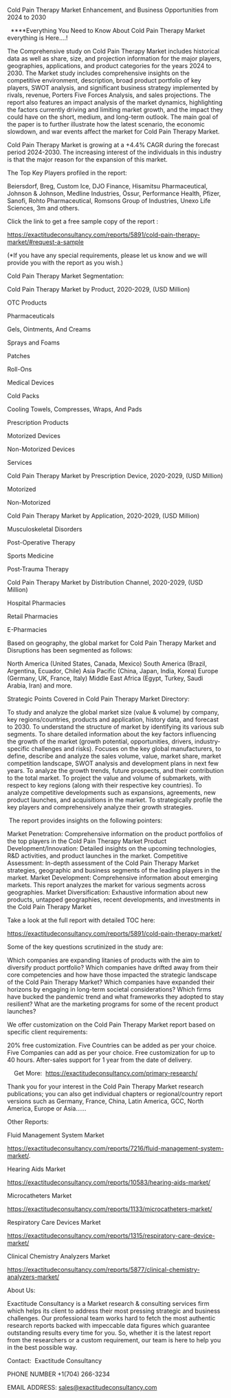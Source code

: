 Cold Pain Therapy Market Enhancement, and Business Opportunities from 2024 to 2030

  ****Everything You Need to Know About Cold Pain Therapy Market everything is Here....!

The Comprehensive study on Cold Pain Therapy Market includes historical data as well as share, size, and projection information for the major players, geographies, applications, and product categories for the years 2024 to 2030. The Market study includes comprehensive insights on the competitive environment, description, broad product portfolio of key players, SWOT analysis, and significant business strategy implemented by rivals, revenue, Porters Five Forces Analysis, and sales projections. The report also features an impact analysis of the market dynamics, highlighting the factors currently driving and limiting market growth, and the impact they could have on the short, medium, and long-term outlook. The main goal of the paper is to further illustrate how the latest scenario, the economic slowdown, and war events affect the market for Cold Pain Therapy Market.

Cold Pain Therapy Market is growing at a +4.4% CAGR during the forecast period 2024-2030. The increasing interest of the individuals in this industry is that the major reason for the expansion of this market.

The Top Key Players profiled in the report: 

Beiersdorf, Breg, Custom Ice, DJO Finance, Hisamitsu Pharmaceutical, Johnson & Johnson, Medline Industries, Össur, Performance Health, Pfizer, Sanofi, Rohto Pharmaceutical, Romsons Group of Industries, Unexo Life Sciences, 3m and others.

Click the link to get a free sample copy of the report :

https://exactitudeconsultancy.com/reports/5891/cold-pain-therapy-market/#request-a-sample

(*If you have any special requirements, please let us know and we will provide you with the report as you wish.)

Cold Pain Therapy Market Segmentation:

Cold Pain Therapy Market by Product, 2020-2029, (USD Million)

OTC Products

Pharmaceuticals

Gels, Ointments, And Creams

Sprays and Foams

Patches

Roll-Ons

Medical Devices

Cold Packs

Cooling Towels, Compresses, Wraps, And Pads

Prescription Products

Motorized Devices

Non-Motorized Devices

Services

Cold Pain Therapy Market by Prescription Device, 2020-2029, (USD Million)

Motorized

Non-Motorized

Cold Pain Therapy Market by Application, 2020-2029, (USD Million)

Musculoskeletal Disorders

Post-Operative Therapy

Sports Medicine

Post-Trauma Therapy

Cold Pain Therapy Market by Distribution Channel, 2020-2029, (USD Million)

Hospital Pharmacies

Retail Pharmacies

E-Pharmacies

Based on geography, the global market for Cold Pain Therapy Market and Disruptions has been segmented as follows:

North America (United States, Canada, Mexico)
South America (Brazil, Argentina, Ecuador, Chile)
Asia Pacific (China, Japan, India, Korea)
Europe (Germany, UK, France, Italy)
Middle East Africa (Egypt, Turkey, Saudi Arabia, Iran) and more.

Strategic Points Covered in Cold Pain Therapy Market Directory:

To study and analyze the global market size (value & volume) by company, key regions/countries, products and application, history data, and forecast to 2030.
To understand the structure of market by identifying its various sub segments.
To share detailed information about the key factors influencing the growth of the market (growth potential, opportunities, drivers, industry-specific challenges and risks).
Focuses on the key global manufacturers, to define, describe and analyze the sales volume, value, market share, market competition landscape, SWOT analysis and development plans in next few years.
To analyze the growth trends, future prospects, and their contribution to the total market.
To project the value and volume of submarkets, with respect to key regions (along with their respective key countries).
To analyze competitive developments such as expansions, agreements, new product launches, and acquisitions in the market.
To strategically profile the key players and comprehensively analyze their growth strategies.

 The report provides insights on the following pointers:

Market Penetration: Comprehensive information on the product portfolios of the top players in the Cold Pain Therapy Market
Product Development/Innovation: Detailed insights on the upcoming technologies, R&D activities, and product launches in the market.
Competitive Assessment: In-depth assessment of the Cold Pain Therapy Market strategies, geographic and business segments of the leading players in the market.
Market Development: Comprehensive information about emerging markets. This report analyzes the market for various segments across geographies.
Market Diversification: Exhaustive information about new products, untapped geographies, recent developments, and investments in the Cold Pain Therapy Market

Take a look at the full report with detailed TOC here:

https://exactitudeconsultancy.com/reports/5891/cold-pain-therapy-market/

Some of the key questions scrutinized in the study are:

Which companies are expanding litanies of products with the aim to diversify product portfolio?
Which companies have drifted away from their core competencies and how have those impacted the strategic landscape of the Cold Pain Therapy Market?
Which companies have expanded their horizons by engaging in long-term societal considerations?
Which firms have bucked the pandemic trend and what frameworks they adopted to stay resilient?
What are the marketing programs for some of the recent product launches?

We offer customization on the Cold Pain Therapy Market report based on specific client requirements:

20% free customization.
Five Countries can be added as per your choice.
Five Companies can add as per your choice.
Free customization for up to 40 hours.
After-sales support for 1 year from the date of delivery.

    Get More:  https://exactitudeconsultancy.com/primary-research/

Thank you for your interest in the Cold Pain Therapy Market research publications; you can also get individual chapters or regional/country report versions such as Germany, France, China, Latin America, GCC, North America, Europe or Asia……

Other Reports:

Fluid Management System Market

https://exactitudeconsultancy.com/reports/7216/fluid-management-system-market/.

Hearing Aids Market

https://exactitudeconsultancy.com/reports/10583/hearing-aids-market/

Microcatheters Market

https://exactitudeconsultancy.com/reports/1133/microcatheters-market/

Respiratory Care Devices Market

https://exactitudeconsultancy.com/reports/1315/respiratory-care-device-market/

Clinical Chemistry Analyzers Market

https://exactitudeconsultancy.com/reports/5877/clinical-chemistry-analyzers-market/

About Us:

Exactitude Consultancy is a Market research & consulting services firm which helps its client to address their most pressing strategic and business challenges. Our professional team works hard to fetch the most authentic research reports backed with impeccable data figures which guarantee outstanding results every time for you. So, whether it is the latest report from the researchers or a custom requirement, our team is here to help you in the best possible way.

Contact:  Exactitude Consultancy

PHONE NUMBER +1(704) 266-3234

EMAIL ADDRESS: sales@exactitudeconsultancy.com
